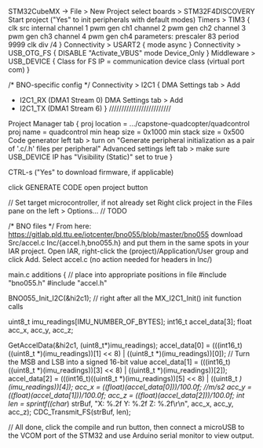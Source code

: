 STM32CubeMX -> File > New Project
select boards > STM32F4DISCOVERY
Start project ("Yes" to init peripherals with default modes)
Timers > TIM3 {
clk src internal
channel 1 pwm gen ch1
channel 2 pwm gen ch2
channel 3 pwm gen ch3
channel 4 pwm gen ch4
parameters:
prescaler 83
period 9999
clk div /4
}
Connectivity > USART2 {
mode async
}
Connectivity > USB_OTG_FS {
DISABLE "Activate_VBUS"
mode Device_Only
}
Middleware > USB_DEVICE {
Class for FS IP = communication device class (virtual port com)
}

/* BNO-specific config */
Connectivity > I2C1 {
DMA Settings tab > Add
 - I2C1_RX (DMA1 Stream 0)
 DMA Settings tab > Add
 - I2C1_TX (DMA1 Stream 6)
}
/////////////////////////


Project Manager tab {
proj location = .../capstone-quadcopter/quadcontrol
proj name = quadcontrol
min heap size = 0x1000
min stack size = 0x500
Code generator left tab > turn on "Generate peripheral initialization as a pair of '.c/.h' files per peripheral"
Advanced settings left tab > make sure USB_DEVICE IP has "Visibility (Static)" set to true
}

CTRL-s ("Yes" to download firmware, if applicable)

click GENERATE CODE
open project button

// Set target microcontroller, if not already set
Right click project in the Files pane on the left > Options...
// TODO


/* BNO files */
From here: https://gitlab.pld.ttu.ee/iotcenter/bno055/blob/master/bno055
download Src/accel.c Inc/{accel.h,bno055.h} and put them in the same spots in your IAR project.
Open IAR, right-click the (project)/Application/User group and click Add. Select accel.c (no action needed for headers in Inc/)

main.c additions { // place into appropriate positions in file
#include "bno055.h"
#include "accel.h"

BNO055_Init_I2C(&hi2c1); // right after all the MX_I2C1_Init() init function calls

uint8_t imu_readings[IMU_NUMBER_OF_BYTES];
int16_t accel_data[3];
float acc_x, acc_y, acc_z;

GetAccelData(&hi2c1, (uint8_t*)imu_readings);
accel_data[0] = (((int16_t)((uint8_t *)(imu_readings))[1] << 8) | ((uint8_t *)(imu_readings))[0]);      // Turn the MSB and LSB into a signed 16-bit value
accel_data[1] = (((int16_t)((uint8_t *)(imu_readings))[3] << 8) | ((uint8_t *)(imu_readings))[2]);
accel_data[2] = (((int16_t)((uint8_t *)(imu_readings))[5] << 8) | ((uint8_t *)(imu_readings))[4]);
acc_x = ((float)(accel_data[0]))/100.0f; //m/s2
acc_y = ((float)(accel_data[1]))/100.0f;
acc_z = ((float)(accel_data[2]))/100.0f;
int len = sprintf((char*) strBuf, "X: %.2f Y: %.2f Z: %.2f\r\n", acc_x, acc_y, acc_z);
CDC_Transmit_FS(strBuf, len);


// All done, click the compile and run button, then connect a microUSB to the VCOM port of the STM32 and use Arduino serial monitor to view output.
